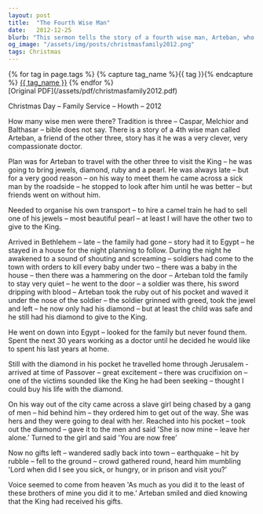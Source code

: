 ```yaml
---
layout: post
title:  "The Fourth Wise Man"
date:   2012-12-25
blurb: "This sermon tells the story of a fourth wise man, Arteban, who was always late but for good reasons. He gave away his gifts, originally meant for the King, to help others in need. In the end, he realized that his acts of kindness were received by the King in heaven."
og_image: "/assets/img/posts/christmasfamily2012.png"
tags: Christmas
---    
```

<div class="tag-pills">
  {% for tag in page.tags %}
    {% capture tag_name %}{{ tag }}{% endcapture %}
    <a href="{{ site.baseurl }}/tag/{{ tag_name | slugify }}" class="tag-pill">{{ tag_name }}</a>
  {% endfor %}
</div>
[Original PDF](/assets/pdf/christmasfamily2012.pdf)

Christmas Day – Family Service – Howth – 2012

How many wise men were there? Tradition is three – Caspar, Melchior and Balthasar – bible does not say. There is a story of a 4th wise man called Arteban, a friend of the other three, story has it he was a very clever, very compassionate doctor.

Plan was for Arteban to travel with the other three to visit the King – he was going to bring jewels, diamond, ruby and a pearl. He was always late – but for a very good reason – on his way to meet them he came across a sick man by the roadside – he stopped to look after him until he was better – but friends went on without him.

Needed to organise his own transport – to hire a camel train he had to sell one of his jewels – most beautiful pearl – at least I will have the other two to give to the King.

Arrived in Bethlehem – late – the family had gone – story had it to Egypt – he stayed in a house for the night planning to follow. During the night he awakened to a sound of shouting and screaming – soldiers had come to the town with orders to kill every baby under two – there was a baby in the house – then there was a hammering on the door – Arteban told the family to stay very quiet – he went to the door – a soldier was there, his sword dripping with blood – Arteban took the ruby out of his pocket and waved it under the nose of the soldier – the soldier grinned with greed, took the jewel and left – he now only had his diamond – but at least the child was safe and he still had his diamond to give to the King.

He went on down into Egypt – looked for the family but never found them. Spent the next 30 years working as a doctor until he decided he would like to spent his last years at home.

Still with the diamond in his pocket he travelled home through Jerusalem - arrived at time of Passover – great excitement – there was crucifixion on – one of the victims sounded like the King he had been seeking – thought I could buy his life with the diamond.

On his way out of the city came across a slave girl being chased by a gang of men – hid behind him – they ordered him to get out of the way. She was hers and they were going to deal with her. Reached into his pocket – took out the diamond – gave it to the men and said 'She is now mine – leave her alone.’ Turned to the girl and said 'You are now free’

Now no gifts left – wandered sadly back into town – earthquake – hit by rubble – fell to the ground – crowd gathered round, heard him mumbling 'Lord when did I see you sick, or hungry, or in prison and visit you?’

Voice seemed to come from heaven 'As much as you did it to the least of these brothers of mine you did it to me.’ Arteban smiled and died knowing that the King had received his gifts.
